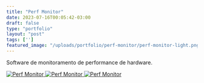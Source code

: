 ```yaml
---
title: "Perf Monitor"
date: 2023-07-16T00:05:42-03:00
draft: false
type: "portfolio"
layout: "post"
tags: ['']
featured_image: "/uploads/portfolio/perf-monitor/perf-monitor-light.png"
---
```


Software de monitoramento de performance de hardware.

<a href="/uploads/portfolio/perf-monitor/perf-monitor-light.png" data-fancybox>
    <img src="/uploads/portfolio/perf-monitor/perf-monitor-light.png" alt="Perf Monitor">
</a>

<a href="/uploads/portfolio/perf-monitor/perf-monitor-dark.png" data-fancybox>
    <img src="/uploads/portfolio/perf-monitor/perf-monitor-dark.png" alt="Perf Monitor">
</a>

<a href="/uploads/portfolio/perf-monitor/perf-monitor-screens.png" data-fancybox>
    <img src="/uploads/portfolio/perf-monitor/perf-monitor-screens.png" alt="Perf Monitor">
</a>